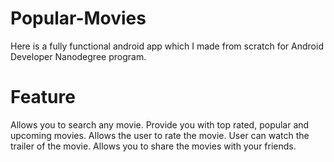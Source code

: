 # Popular-Movies
Here is a fully functional android app which I made from scratch for Android Developer Nanodegree program. 
 # Feature
 Allows you to search any movie.
 Provide you with top rated, popular and upcoming movies.
 Allows the user to rate the movie.
 User can watch the trailer of the movie.
 Allows you to share the movies with your friends.
